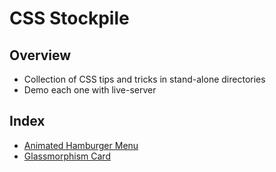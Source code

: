 # CSS Stockpile

## Overview

- Collection of CSS tips and tricks in stand-alone directories
- Demo each one with live-server

## Index

- [Animated Hamburger Menu](./hamburger-menu)
- [Glassmorphism Card](./glassmorphism)
